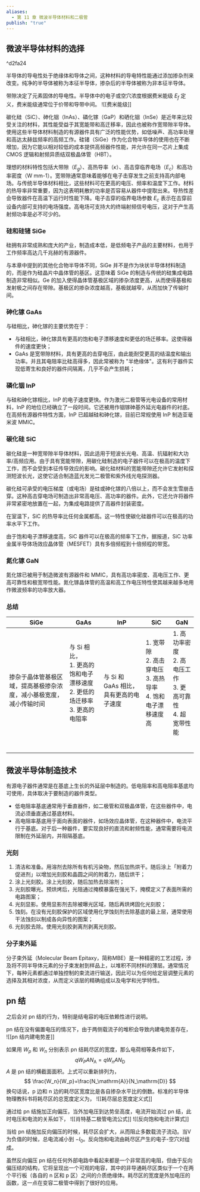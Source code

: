 ```yaml
---
aliases:
  - 第 11 章 微波半导体材料和二极管
publish: "true"
---
```

## 微波半导体材料的选择

^d2fa24

半导体的导电性处于绝缘体和导体之间，这种材料的导电特性能通过添加掺杂剂来改变。纯净的半导体被称为本征半导体，掺杂后的半导体被称为非本征半导体。

带隙决定了元素固体的导电性。半导体中的电子或空穴浓度根据费米能级 $E_{f}$ 定义，费米能级通常位于价带和导带中间。
![[费米能级]]

碳化硅（SiC）、砷化铟（InAs）、磷化镓（GaP）和硒化铟（InSe）是近年来比较受关注的材料，其性能受益于其宽能带和高迁移率，因此也被称作宽带隙半导体。使用这些半导体材料制造的有源器件具有广泛的性能优势，如低噪声、高功率处理和高达太赫兹频率的高频工作。硅锗（SiGe）作为化合物半导体的使用也在不断增加，因为它能以相对较低的成本提供高频器件性能，并允许在同一芯片上集成 CMOS 逻辑和射频异质结双极晶体管（HBT）。

理想的材料特性包括大带隙（$E_{g}$）、高热导率（$\kappa$）、高击穿临界电场（$E_{c}$）和高功率密度（W mm-1）。宽带隙通常意味着能够在电子击穿发生之前支持高内部电场。与传统半导体材料相比，这些材料可在更高的电压、频率和温度下工作。材料的热导率非常重要，因为这表明耗散的功率是否容易从器件中提取出来。导热性差会导致器件在高温下运行时性能下降。电子击穿的临界电场参数 $E_{c}$ 表示在击穿前设备内部可支持的电场强度。高电场可支持大的终端射频信号电压，这对于产生高射频功率是必不可少的。

### 硅和硅锗 SiGe

硅拥有非常成熟和庞大的产业，制造成本低，是低频电子产品的主要材料，也用于工作频率高达几千兆赫的有源器件。

与本章中提到的其他化合物半导体不同，SiGe 并不是作为块状半导体材料制造的，而是作为硅晶片中晶体管的基区。这意味着 SiGe 的制造与传统的硅集成电路制造非常相似。Ge 的加入使得晶体管基极区域的掺杂浓度更高，从而使得基极和发射极之间存在带隙。基极区的掺杂浓度越高，基极就越窄，从而加快了传输时间。

### 砷化镓 GaAs

与硅相比，砷化镓的主要优势在于：
- 与硅相比，砷化镓具有更高的饱和电子漂移速度和更低的场迁移率。这使得器件的速度更快；
- GaAs 是宽带隙材料，具有更高的击穿电压，由此能耐受更高的结温度和输出功率。并且其电阻率比硅高得多，因此常被称为 "半绝缘体"。这有利于器件实现低寄生和良好的器件间隔离，几乎不会产生损耗；

### 磷化铟 InP

与硅和砷化镓相比，InP 的电子速度更快。作为激光二极管等光电设备的常用材料，InP 的地位已经确立了一段时间。它还被用作铟镓砷基外延光电器件的衬底。在高频有源器件特性方面，InP 已超越硅和砷化镓，目前已常规使用 InP 制造亚毫米波 MMIC。

### 碳化硅 SiC

碳化硅是一种宽带隙半导体材料，因此适用于短波长光电、高温、抗辐射和大功率/高频应用。由于具有宽能带隙，用碳化硅制造的电子器件可以在极高的温度下工作，而不会受到本征传导效应的影响。碳化硅材料的宽能带隙还允许它发射和探测短波长光，这使它适合制造蓝光发光二极管和紫外线光电探测器。

碳化硅可承受的电压梯度（或电场）是硅或砷化镓的八倍以上，而不会发生雪崩击穿。这种高击穿电场可制造出非常高电压、高功率的器件。此外，它还允许将器件非常紧密地放置在一起，为集成电路提供了高器件封装密度。

在室温下，SiC 的热导率比任何金属都高。这一特性使碳化硅器件可以在极高的功率水平下工作。

由于饱和电子漂移速度高，SiC 器件可以在极高的频率下工作，据报道，SiC 功率金属半导体场效应晶体管（MESFET）具有多倍频程到十倍频程的带宽。

### 氮化镓 GaN

氮化镓已被用于制造微波有源器件和 MMIC，具有高功率密度、高电压工作、更高可靠性和极宽带性能。氮化镓晶体管的高温和高工作电压特性使其越来越多地用作微波频率的功率放大器。

### 总结

| SiGe                              | GaAs                                                              | InP                          | SiC                                                       | GaN                                                      |
| --------------------------------- | ----------------------------------------------------------------- | ---------------------------- | --------------------------------------------------------- | -------------------------------------------------------- |
| 掺杂于晶体管基极区域，提高基极掺杂浓度，减小基极宽度，减小传输时间 | 与 Si 相比，<br>1. 更高的饱和电子漂移速度<br>2. 更低的场迁移率<br>3. 更高的电阻率<br><br><br> | 与 Si 和 GaAs 相比，具有更高的电子速度<br> | 1. 宽带隙<br>2. 高击穿电压<br>3. 高热导率<br>4. 饱和电子漂移速度高<br><br><br> | 1. 高功率密度<br>2. 高电压工作<br>3. 更高可靠性<br>4. 超宽带性能<br><br><br> |

## 微波半导体制造技术

有源电子器件通常是在基底上生长的外延层中制造的。低电阻率和高电阻率基底均可使用，具体取决于要制造的器件类型。
- 低电阻率基底通常用于垂直器件，如二极管和双极晶体管，在这些器件中，电流必须垂直通过基底材料。
- 高电阻率基底用于面向表面的器件，如场效应晶体管，在这种器件中，电流平行于基底。对于后一种器件，要实现良好的直流和射频性能，通常需要将电流限制在外延层内，并阻隔基底。

### 光刻

1. 清洁和准备。用溶剂去除所有有机污染物，然后加热烘干。随后涂上「附着力促进剂」以增加光刻胶和晶圆之间的附着力，随后烘干；
2. 涂上光刻胶。涂上光刻胶，随后加热去除溶剂；
3. 光刻胶曝光。预烘烤后，光阻通过掩模暴露在强光下，掩模定义了表面所需的电路图案；
4. 光刻显影。使用显影剂去除被曝光区域，随后再烘烤固化光刻胶；
5. 蚀刻。在没有光刻胶保护的区域使用化学蚀刻剂去除基底的最上层，通常使用干法蚀刻以制成各向异性的图案；
6. 光刻胶去除。使用光刻胶剥离剂剥离光刻胶。

### 分子束外延

分子束外延（Molecular Beam Epitaxy，简称MBE）是一种精密的工艺过程，涉及将不同半导体元素的分子束发射到样品上，以堆积不同材料的薄层。通常情况下，每种元素都通过单独控制的束流进行输送，因此可以为任何给定层调整元素的选择及其相对浓度，从而定义该层的精确组成以及电学和光学特性。

## pn 结

之后会对 pn 结的行为，特别是结电容的电压依赖性进行说明。

pn 结在没有偏置电压的情况下，由于两侧载流子的堆积会导致内建电势差存在，
![[pn 结内建电势差]]

如果用 $W_{p}$ 和 $W_{n}$ 分别表示 pn 结耗尽区的宽度，那么电荷相等条件如下，
$$
qW_PAN_\mathrm{A}=qW_nAN_\mathrm{D}
$$
$A$ 是 pn 结的横截面面积。上式可以重新排列为，
$$
\frac{W_n}{W_p}=\frac{N_\mathrm{A}}{N_\mathrm{D}}
$$
换句话说，p 边和 n 边的耗尽区宽度比是各自掺杂水平比的倒数。标准的半导体物理教科书将耗尽区的总宽度定义为，
![[耗尽层总宽度定义式]]

通过给 pn 结施加正向偏压，当外加电压到达势垒高度，电流开始流过 pn 结，此时电压和电流的关系如下，
![[肖特基二极管电流公式]]
![[反向饱和电流计算式]]

当给 pn 结施加反向偏压的时候，耗尽区会扩大，从而阻止多数载流子流动。当V 为负值的时候，总电流减小到 $-I_{0}$。反向饱和电流由耗尽区产生的电子-空穴对组成。

虽然反向偏压 pn 结在任何外部电路中看起来都是一个非常高的电阻，但由于反向偏压结的结构，它将呈现出一个可观的电容，其中的非导通耗尽区类似于一个在两个平行板（各自的 n 区和 p 区）之间的介质绝缘体。耗尽区的宽度是外加电压的函数，这一点在变容二极管中得到了很好的应用。